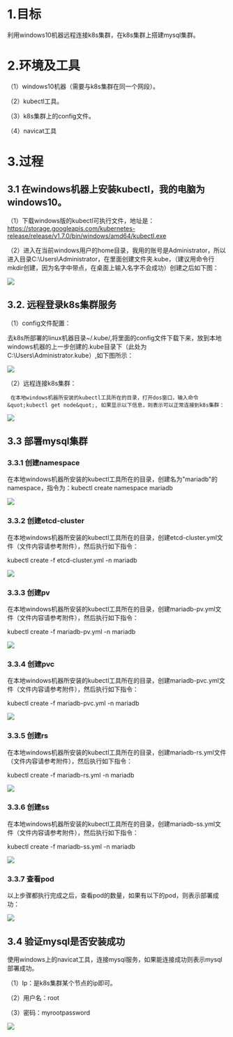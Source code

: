 # 1.目标

利用windows10机器远程连接k8s集群，在k8s集群上搭建mysql集群。

# 2.环境及工具

（1）windows10机器（需要与k8s集群在同一个网段）。

（2）kubectl工具。

（3）k8s集群上的config文件。

（4）navicat工具

# 3.过程

## 3.1 在windows机器上安装kubectl，我的电脑为windows10。

（1）下载windows版的kubectl可执行文件，地址是：https://storage.googleapis.com/kubernetes-release/release/v1.7.0/bin/windows/amd64/kubectl.exe

（2）进入在当前windows用户的home目录，我用的账号是Administrator，所以进入目录C:\Users\Administrator，在里面创建文件夹.kube，（建议用命令行mkdir创建，因为名字中带点，在桌面上输入名字不会成功）创建之后如下图：

![](../images/k8-mysql1.png)
 
## 3.2. 远程登录k8s集群服务

（1）config文件配置：

去k8s所部署的linux机器目录~/.kube/,将里面的config文件下载下来，放到本地windows机器的上一步创建的.kube目录下（此处为C:\Users\Administrator\.kube）,如下图所示：

 ![](../images/k8-mysql2.png)
 
（2）远程连接k8s集群：

     在本地windows机器所安装的kubectl工具所在的目录，打开dos窗口，输入命令&quot;kubectl get node&quot;, 如果显示以下信息，则表示可以正常连接到k8s集群：

![](../images/k8-mysql3.png)
 
## 3.3 部署mysql集群

### 3.3.1 创建namespace

在本地windows机器所安装的kubectl工具所在的目录，创建名为&quot;mariadb&quot;的namespace，指令为：kubectl create namespace mariadb

![](../images/k8-mysql4.png)
 
### 3.3.2 创建etcd-cluster

在本地windows机器所安装的kubectl工具所在的目录，创建etcd-cluster.yml文件（文件内容请参考附件），然后执行如下指令：

kubectl create -f etcd-cluster.yml -n mariadb

![](../images/k8-mysql5.png)

### 3.3.3 创建pv

在本地windows机器所安装的kubectl工具所在的目录，创建mariadb-pv.yml文件（文件内容请参考附件），然后执行如下指令：

kubectl create -f mariadb-pv.yml -n mariadb

![](../images/k8-mysql6.png)
 
### 3.3.4 创建pvc

在本地windows机器所安装的kubectl工具所在的目录，创建mariadb-pvc.yml文件（文件内容请参考附件），然后执行如下指令：

kubectl create -f mariadb-pvc.yml -n mariadb

![](../images/k8-mysql7.png)
 
### 3.3.5 创建rs

在本地windows机器所安装的kubectl工具所在的目录，创建mariadb-rs.yml文件（文件内容请参考附件），然后执行如下指令：

kubectl create -f mariadb-rs.yml -n mariadb

![](../images/k8-mysql8.png)

### 3.3.6 创建ss

在本地windows机器所安装的kubectl工具所在的目录，创建mariadb-ss.yml文件（文件内容请参考附件），然后执行如下指令：

kubectl create -f mariadb-ss.yml -n mariadb

![](../images/k8-mysql9.png)
 
### 3.3.7 查看pod

以上步骤都执行完成之后，查看pod的数量，如果有以下的pod，则表示部署成功：

![](../images/k8-mysql10.png)

## 3.4 验证mysql是否安装成功

使用windows上的navicat工具，连接mysql服务，如果能连接成功则表示mysql部署成功。

（1）Ip：是k8s集群某个节点的ip即可。

（2）用户名：root

（3）密码：myrootpassword

 ![](../images/k8-mysql11.png)
 
 

